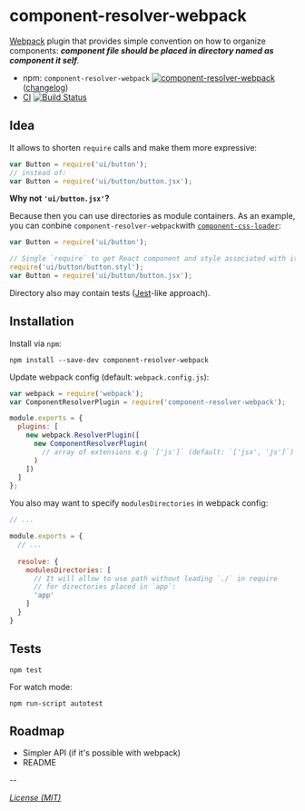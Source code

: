 # component-resolver-webpack

[Webpack](http://webpack.github.io) plugin that provides simple convention on
how to organize components: _**component file should be placed in directory named 
as component it self**._

* npm: `component-resolver-webpack` [![component-resolver-webpack](http://img.shields.io/npm/v/component-resolver-webpack.svg)]() ([changelog](https://github.com/toptal/component-resolver-webpack/blob/master/docs/CHANGELOG.md))
* [CI](https://travis-ci.org/toptal/component-resolver-webpack) [![Build Status](https://travis-ci.org/toptal/component-resolver-webpack.svg?branch=master)](https://travis-ci.org/toptal/component-resolver-webpack)

## Idea

It allows to shorten `require` calls and make them more expressive:

``` js
var Button = require('ui/button');
// instead of:
var Button = require('ui/button/button.jsx');
```

**Why not `'ui/button.jsx'`?**

Because then you can use directories as module containers. As an example, you can
conbine `component-resolver-webpack`with 
[`component-css-loader`](https://github.com/toptal/component-css-loader):

``` js
var Button = require('ui/button');

// Single `require` to get React component and style associated with it.
require('ui/button/button.styl');
var Button = require('ui/button/button.jsx');
```

Directory also may contain tests ([Jest](https://facebook.github.io/jest/)-like approach).

## Installation

Install via `npm`:

```
npm install --save-dev component-resolver-webpack
```

Update webpack config (default: `webpack.config.js`):

``` javascript
var webpack = require('webpack');
var ComponentResolverPlugin = require('component-resolver-webpack');

module.exports = {
  plugins: [
    new webpack.ResolverPlugin([
      new ComponentResolverPlugin(
        // array of extensions e.g `['js']` (default: `['jsx', 'js']`)
      )
    ])
  ]
};
```

You also may want to specify `modulesDirectories` in webpack config: 

``` javascript
// ...

module.exports = {
  // ...
  
  resolve: {
    modulesDirectories: [
      // It will allow to use path without leading `./` in require
      // for directories placed in `app`:
      'app'
    ]
  }
}
```

## Tests

```
npm test
```

For watch mode:

```
npm run-script autotest
```

## Roadmap

* Simpler API (if it's possible with webpack)
* README

--

[_License (MIT)_](https://github.com/toptal/component-resolver-webpack/blob/master/docs/LICENSE.md)
